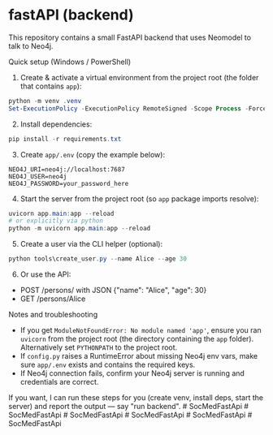 # fastAPI (backend)

This repository contains a small FastAPI backend that uses Neomodel to talk to Neo4j.

Quick setup (Windows / PowerShell)

1. Create & activate a virtual environment from the project root (the folder that contains `app`):

```powershell
python -m venv .venv
Set-ExecutionPolicy -ExecutionPolicy RemoteSigned -Scope Process -Force; .\.venv\Scripts\Activate.ps1
```

2. Install dependencies:

```powershell
pip install -r requirements.txt
```

3. Create `app/.env` (copy the example below):

```text
NEO4J_URI=neo4j://localhost:7687
NEO4J_USER=neo4j
NEO4J_PASSWORD=your_password_here
```

4. Start the server from the project root (so `app` package imports resolve):

```powershell
uvicorn app.main:app --reload
# or explicitly via python
python -m uvicorn app.main:app --reload
```

5. Create a user via the CLI helper (optional):

```powershell
python tools\create_user.py --name Alice --age 30
```

6. Or use the API:

- POST /persons/  with JSON {"name": "Alice", "age": 30}
- GET /persons/Alice

Notes and troubleshooting
- If you get `ModuleNotFoundError: No module named 'app'`, ensure you ran `uvicorn` from the project root (the directory containing the `app` folder). Alternatively set `PYTHONPATH` to the project root.
- If `config.py` raises a RuntimeError about missing Neo4j env vars, make sure `app/.env` exists and contains the required keys.
- If Neo4j connection fails, confirm your Neo4j server is running and credentials are correct.

If you want, I can run these steps for you (create venv, install deps, start the server) and report the output — say "run backend".
#   S o c M e d F a s t A p i  
 #   S o c M e d F a s t A p i  
 #   S o c M e d F a s t A p i  
 #   S o c M e d F a s t A p i  
 #   S o c M e d F a s t A p i  
 #   S o c M e d F a s t A p i  
 